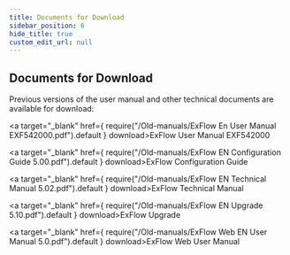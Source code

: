 ```yaml
---
title: Documents for Download
sidebar_position: 6
hide_title: true
custom_edit_url: null
---
```

## Documents for Download  

Previous versions of the user manual and other technical documents are available for download:

<a target="_blank" href={ require("/Old-manuals/ExFlow En User Manual EXF542000.pdf").default } download>ExFlow User Manual EXF542000</a><br/>

<a target="_blank" href={ require("/Old-manuals/ExFlow EN Configuration Guide 5.00.pdf").default } download>ExFlow Configuration Guide</a><br/>

<a target="_blank" href={ require("/Old-manuals/ExFlow EN Technical Manual 5.02.pdf").default } download>ExFlow Technical Manual</a><br/>

<a target="_blank" href={ require("/Old-manuals/ExFlow EN Upgrade 5.10.pdf").default } download>ExFlow Upgrade</a><br/>

<a target="_blank" href={ require("/Old-manuals/ExFlow Web EN User Manual 5.0.pdf").default } download>ExFlow Web User Manual</a><br/>